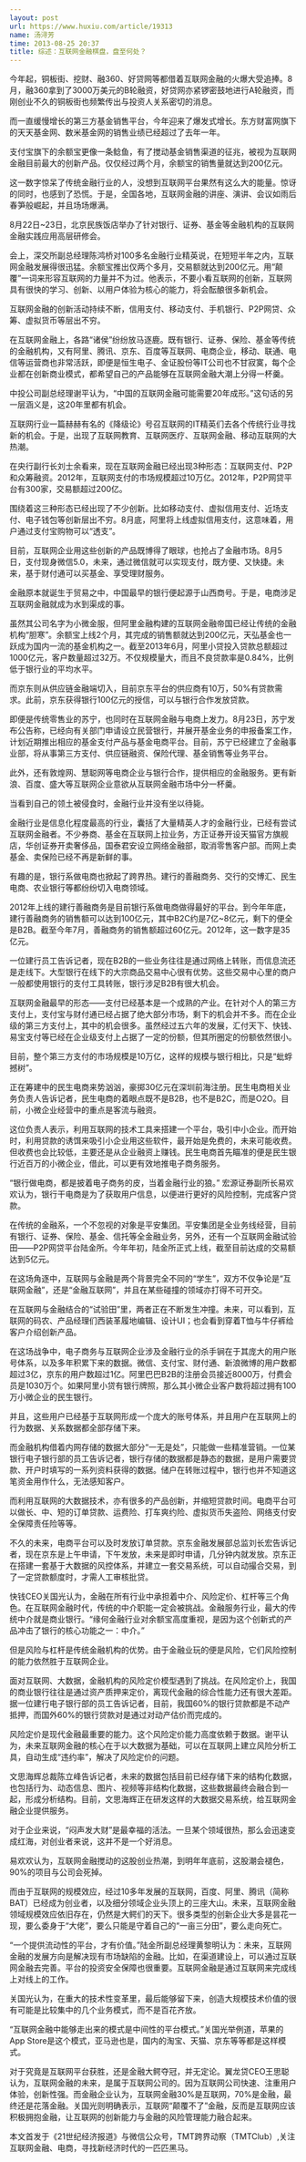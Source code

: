 ```yaml
---
layout: post
url: https://www.huxiu.com/article/19313
name: 汤浔芳
time: 2013-08-25 20:37
title: 综述：互联网金融棋盘，盘至何处？
---
```

今年起，铜板街、挖财、融360、好贷网等都借着互联网金融的火爆大受追捧。8月，融360拿到了3000万美元的B轮融资，好贷网亦紧锣密鼓地进行A轮融资，而刚创业不久的铜板街也频繁传出与投资人关系密切的消息。

而一直缓慢增长的第三方基金销售平台，今年迎来了爆发式增长。东方财富网旗下的天天基金网、数米基金网的销售业绩已经超过了去年一年。

支付宝旗下的余额宝更像一条鲶鱼，有了搅动基金销售渠道的征兆，被视为互联网金融目前最大的创新产品。仅仅经过两个月，余额宝的销售量就达到200亿元。

这一数字惊呆了传统金融行业的人，没想到互联网平台果然有这么大的能量。惊讶的同时，也感到了恐慌。于是，全国各地，互联网金融的讲座、演讲、会议如雨后春笋般崛起，并且场场爆满。

8月22日~23日，北京民族饭店举办了针对银行、证券、基金等金融机构的互联网金融实践应用高层研修会。

会上，深交所副总经理陈鸿桥对100多名金融行业精英说，在短短半年之内，互联网金融发展得很迅猛。余额宝推出仅两个多月，交易额就达到200亿元。用“颠覆”一词来形容互联网的力量并不为过。他表示，不要小看互联网的创新，互联网具有很快的学习、创新、以用户体验为核心的能力，将会酝酿很多新机会。

互联网金融的创新活动持续不断，信用支付、移动支付、手机银行、P2P网贷、众筹、虚拟货币等层出不穷。

在互联网金融上，各路“诸侯”纷纷放马逐鹿。既有银行、证券、保险、基金等传统的金融机构，又有阿里、腾讯、京东、百度等互联网、电商企业，移动、联通、电信等运营商也非常活跃，即便是恒生电子、金证股份等IT公司也不甘寂寞，每个企业都在创新商业模式，都希望自己的产品能够在互联网金融大潮上分得一杯羹。

中投公司副总经理谢平认为，“中国的互联网金融可能需要20年成形。”这句话的另一层涵义是，这20年里都有机会。

互联网行业一篇赫赫有名的《降级论》号召互联网的IT精英们去各个传统行业寻找新的机会。于是，出现了互联网教育、互联网医疗、互联网金融、移动互联网的大热潮。

在央行副行长刘士余看来，现在互联网金融已经出现3种形态：互联网支付、P2P和众筹融资。2012年，互联网支付的市场规模超过10万亿。2012年，P2P网贷平台有300家，交易额超过200亿。

围绕着这三种形态已经出现了不少创新。比如移动支付、虚拟信用支付、近场支付、电子钱包等创新层出不穷。8月底，阿里将上线虚拟信用支付，这意味着，用户通过支付宝购物可以“透支”。

目前，互联网企业用这些创新的产品既博得了眼球，也抢占了金融市场。8月5日，支付现身微信5.0，未来，通过微信就可以实现支付，既方便、又快捷。未来，基于财付通可以买基金、享受理财服务。

金融原本就诞生于贸易之中，中国最早的银行便起源于山西商号。于是，电商涉足互联网金融就成为水到渠成的事。

虽然其公司名字为小微金服，但阿里金融构建的互联网金融帝国已经让传统的金融机构“胆寒”。余额宝上线2个月，其完成的销售额就达到200亿元，天弘基金也一跃成为国内一流的基金机构之一。截至2013年6月，阿里小贷投入贷款总额超过1000亿元，客户数量超过32万。不仅规模量大，而且不良贷款率是0.84%，比例低于银行业的平均水平。

而京东则从供应链金融端切入，目前京东平台的供应商有10万，50%有贷款需求。此前，京东获得银行100亿元的授信，可以与银行合作发放贷款。

即便是传统零售业的苏宁，也同时在互联网金融与电商上发力。8月23日，苏宁发布公告称，已经向有关部门申请设立民营银行，并展开基金业务的申报备案工作，计划近期推出相应的基金支付产品与基金电商平台。目前，苏宁已经建立了金融事业部，将从事第三方支付、供应链融资、保险代理、基金销售等业务平台。

此外，还有敦煌网、慧聪网等电商企业与银行合作，提供相应的金融服务。更有新浪、百度、盛大等互联网企业意欲从互联网金融市场中分一杯羹。

当看到自己的领土被侵食时，金融行业并没有坐以待毙。

金融行业是信息化程度最高的行业，囊括了大量精英人才的金融行业，已经有尝试互联网金融者。不少券商、基金在互联网上拉业务，方正证券开设天猫官方旗舰店，华创证券开卖奢侈品，国泰君安设立网络金融部，取消零售客户部。而网上卖基金、卖保险已经不再是新鲜的事。

有趣的是，银行系做电商也掀起了跨界热。建行的善融商务、交行的交博汇、民生电商、农业银行等都纷纷切入电商领域。

2012年上线的建行善融商务是目前银行系做电商做得最好的平台。到今年年底，建行善融商务的销售额可以达到100亿元，其中B2C约是7亿~8亿元，剩下的便全是B2B。截至今年7月，善融商务的销售额超过60亿元。2012年，这一数字是35亿元。

一位建行员工告诉记者，现在B2B的一些业务往往是通过网络上转账，而信息流还是走线下。大型银行在线下的大宗商品交易中心很有优势。这些交易中心里的商户一般都使用银行的支付工具转账，银行涉足B2B有很大机会。

互联网金融最早的形态——支付已经基本是一个成熟的产业。在针对个人的第三方支付上，支付宝与财付通已经占据了绝大部分市场，剩下的机会并不多。而在企业级的第三方支付上，其中的机会很多。虽然经过五六年的发展，汇付天下、快钱、易宝支付等已经在企业级支付上占据了一定的份额，但其所圈定的份额依然很小。

目前，整个第三方支付的市场规模是10万亿，这样的规模与银行相比，只是“蚍蜉撼树”。

正在筹建中的民生电商来势汹汹，豪掷30亿元在深圳前海注册。民生电商相关业务负责人告诉记者，民生电商的着眼点既不是B2B，也不是B2C，而是O2O。目前，小微企业经营中的重点是客流与融资。

这位负责人表示，利用互联网的技术工具来搭建一个平台，吸引中小企业。而开始时，利用贷款的诱饵来吸引小企业用这些软件，最开始是免费的，未来可能收费。但收费也会比较低，主要还是从企业融资上赚钱。民生电商首先瞄准的便是民生银行近百万的小微企业，借此，可以更有效地推电子商务服务。

“银行做电商，都是披着电子商务的皮，当着金融行业的狼。” 宏源证券副所长易欢欢认为，银行干电商是为了获取用户信息，以便进行更好的风险控制，完成客户贷款。

在传统的金融系，一个不忽视的对象是平安集团。平安集团是全业务线经营，目前有银行、证券、保险、基金、信托等全金融业务，另外，还有一个互联网金融试验田——P2P网贷平台陆金所。今年年初，陆金所正式上线，截至目前达成的交易额达到5亿元。

在这场角逐中，互联网与金融是两个背景完全不同的“学生”，双方不仅争论是“互联网金融”，还是“金融互联网”，并且在某些碰撞的领域亦打得不可开交。

在互联网与金融结合的“试验田”里，两者正在不断发生冲撞。未来，可以看到，互联网的码农、产品经理们西装革履地编辑、设计UI；也会看到穿着T恤与牛仔裤给客户介绍创新产品。

在这场战争中，电子商务与互联网企业涉及金融行业的杀手锏在于其庞大的用户账号体系，以及多年积累下来的数据。微信、支付宝、财付通、新浪微博的用户数都超过3亿，京东的用户数超过1亿。阿里巴巴B2B的注册会员接近8000万，付费会员是1030万个。如果阿里小贷有银行牌照，那么其小微企业客户数将超过拥有100万小微企业的民生银行。

并且，这些用户已经基于互联网形成一个庞大的账号体系，并且用户在互联网上的行为数据、关系数据都全部存储下来。

而金融机构借着内网存储的数据大部分“一无是处”，只能做一些精准营销。一位某银行电子银行部的员工告诉记者，银行存储的数据都是静态的数据，是用户需要贷款、开户时填写的一系列资料获得的数据。储户在转账过程中，银行也并不知道这笔资金用作什么，无法感知客户。

而利用互联网的大数据技术，亦有很多的产品创新，并缩短贷款时间。电商平台可以做长、中、短的订单贷款、运费险、打车爽约险、虚拟货币失盗险、网络支付安全保障责任险等等。

不久的未来，电商平台可以及时发放订单贷款。京东金融发展部总监刘长宏告诉记者，现在京东是上午申请，下午发放，未来是即时申请，几分钟内就发放。京东正在搭建一套基于大数据的风控体系，并建立一套交易系统，可以自动撮合交易，到了一定贷款额度时，才需人工审核批贷。

快钱CEO关国光认为，金融在所有行业中承担着中介、风险定价、杠杆等三个角色。在互联网金融时代，传统的中介职能一定会被挑战。金融服务行业，最大的传统中介就是商业银行。“缘何金融行业对余额宝高度重视，是因为这个创新式的产品冲击了银行的核心功能之一：中介。”

但是风险与杠杆是传统金融机构的优势。由于金融业玩的便是风险，它们风险控制的能力依然胜于互联网企业。

面对互联网、大数据，金融机构的风险定价模型遇到了挑战。在风险定价上，我国的商业银行往往是通过资产质押来定价，离现代金融的综合性能力还有很大差距。据一位建行电子银行部的员工告诉记者，目前，我国60%的银行贷款都是不动产抵押，而国外60%的银行贷款对是通过对动产估价而完成的。

风险定价是现代金融最重要的能力。这个风险定价能力高度依赖于数据。谢平认为，未来互联网金融的核心在于以大数据为基础，可以在互联网上建立风险分析工具，自动生成“违约率”，解决了风险定价的问题。

文思海辉总裁陈立峰告诉记者，未来的数据包括目前已经存储下来的结构化数据，也包括行为、动态信息、图片、视频等非结构化数据，这些数据最终会融合到一起，形成分析结构。目前，文思海辉正在研发这样的大数据交易系统，给互联网金融企业提供服务。

对于企业来说，“闷声发大财”是最幸福的活法。一旦某个领域很热，那么会迅速变成红海，对创业者来说，这并不是一个好消息。

易欢欢认为，互联网金融搅动的这股创业热潮，到明年年底前，这股潮会褪色，90%的项目与公司会死掉。

而由于互联网的规模效应，经过10多年发展的互联网，百度、阿里、腾讯（简称BAT）已经成为创业者，以及细分领域企业头顶上的三座大山。未来，互联网金融领域规模效应依旧存在，仍然是大鳄们的天下。很多类型的创新企业大多是昙花一现，要么委身于“大佬”，要么只能是守着自己的“一亩三分田”，要么走向死亡。

“一个提供流动性的平台，才有价值。”陆金所副总经理黄黎明认为：未来，互联网金融的发展方向是解决现有市场缺陷的金融。比如，在渠道建设上，可以通过互联网金融去完善。平台的投资安全保障也很重要。互联网金融是通过互联网来完成线上对线上的工作。

关国光认为，在重大的技术性变革里，最后能够留下来，创造大规模技术价值的很有可能是比较集中的几个业务模式，而不是百花齐放。

“互联网金融中能够走出来的模式是中间性的平台模式。”关国光举例道，苹果的App Store是这个模式，亚马逊也是，国内的淘宝、天猫、京东等等都是这样模式。

对于究竟是互联网平台获胜，还是金融大鳄夺冠，并无定论。翼龙贷CEO王思聪认为，互联网金融的未来，是属于互联网公司的。因为互联网公司快速、注重用户体验，创新性强。而金融企业认为，互联网金融30%是互联网，70%是金融，最终还是花落金融。关国光则明确表示，互联网“颠覆不了”金融，反而是互联网应该积极拥抱金融，让互联网的创新能力与金融的风险管理能力融合起来。

本文首发于《21世纪经济报道》与微信公众号，TMT跨界动察（TMTClub）,关注互联网金融、电商，寻找新经济时代的一匹匹黑马。

